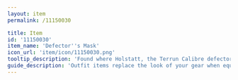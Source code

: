 ```yaml
---
layout: item
permalink: /11150030

title: Item
id: '11150030'
item_name: 'Defector''s Mask'
icon_url: 'item/icon/11150030.png'
tooltip_description: 'Found where Holstatt, the Terrun Calibre defector, disappeared. It looks just like the one he was wearing...'
guide_description: 'Outfit items replace the look of your gear when equipped.'
---
```

